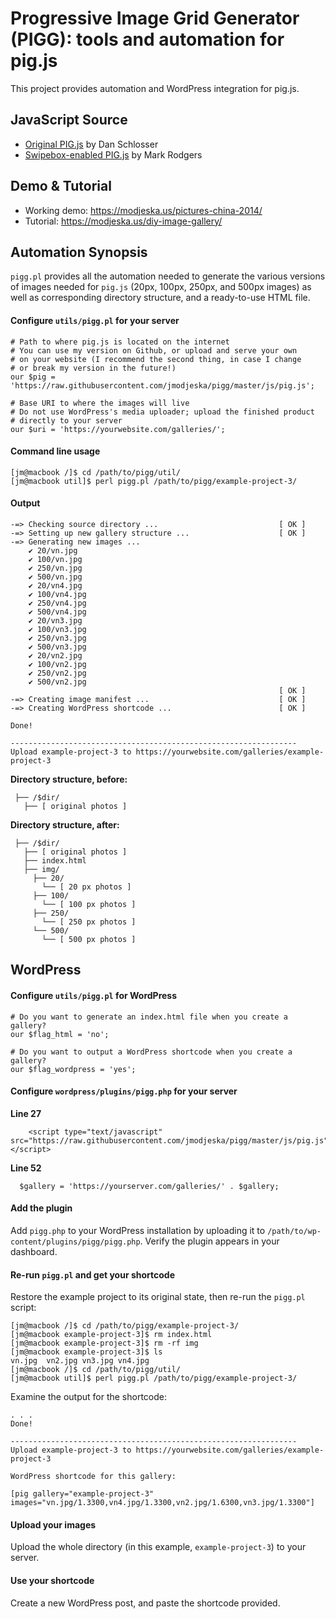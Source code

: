 # Progressive Image Grid Generator (PIGG): tools and automation for pig.js
This project provides automation and WordPress integration for pig.js.

## JavaScript Source
* [Original PIG.js](https://github.com/schlosser/pig.js) by Dan Schlosser
* [Swipebox-enabled PIG.js](https://github.com/mark-rodgers/pig.js) by Mark Rodgers

## Demo & Tutorial
* Working demo: https://modjeska.us/pictures-china-2014/
* Tutorial: https://modjeska.us/diy-image-gallery/

## Automation Synopsis
`pigg.pl` provides all the automation needed to generate the various versions of images needed for `pig.js` (20px, 100px, 250px, and 500px images) as well as corresponding directory structure, and a ready-to-use HTML file.

#### Configure `utils/pigg.pl` for your server

```
# Path to where pig.js is located on the internet
# You can use my version on Github, or upload and serve your own
# on your website (I recommend the second thing, in case I change
# or break my version in the future!)
our $pig = 'https://raw.githubusercontent.com/jmodjeska/pigg/master/js/pig.js';

# Base URI to where the images will live
# Do not use WordPress's media uploader; upload the finished product
# directly to your server
our $uri = 'https://yourwebsite.com/galleries/';
```

#### Command line usage

```
[jm@macbook /]$ cd /path/to/pigg/util/
[jm@macbook util]$ perl pigg.pl /path/to/pigg/example-project-3/
```

#### Output

```
-=> Checking source directory ...                           [ OK ]
-=> Setting up new gallery structure ...                    [ OK ]
-=> Generating new images ...                               
    ✔ 20/vn.jpg
    ✔ 100/vn.jpg
    ✔ 250/vn.jpg
    ✔ 500/vn.jpg
    ✔ 20/vn4.jpg
    ✔ 100/vn4.jpg
    ✔ 250/vn4.jpg
    ✔ 500/vn4.jpg
    ✔ 20/vn3.jpg
    ✔ 100/vn3.jpg
    ✔ 250/vn3.jpg
    ✔ 500/vn3.jpg
    ✔ 20/vn2.jpg
    ✔ 100/vn2.jpg
    ✔ 250/vn2.jpg
    ✔ 500/vn2.jpg
                                                            [ OK ]
-=> Creating image manifest ...                             [ OK ]
-=> Creating WordPress shortcode ...                        [ OK ]

Done!

----------------------------------------------------------------
Upload example-project-3 to https://yourwebsite.com/galleries/example-project-3
```

**Directory structure, before:**

```
 ├── /$dir/
   ├── [ original photos ]
```

**Directory structure, after:**

```
 ├── /$dir/
   ├── [ original photos ]
   ├── index.html
   ├── img/
     ├── 20/
       └── [ 20 px photos ]
     ├── 100/
       └── [ 100 px photos ]
     ├── 250/
       └── [ 250 px photos ]
     └── 500/
       └── [ 500 px photos ]
```

## WordPress

#### Configure `utils/pigg.pl` for WordPress


```
# Do you want to generate an index.html file when you create a gallery?
our $flag_html = 'no';

# Do you want to output a WordPress shortcode when you create a gallery?
our $flag_wordpress = 'yes';
```

#### Configure `wordpress/plugins/pigg.php` for your server

**Line 27**

```
    <script type="text/javascript" src="https://raw.githubusercontent.com/jmodjeska/pigg/master/js/pig.js"></script>
```

**Line 52**

```
  $gallery = 'https://yourserver.com/galleries/' . $gallery;
```

#### Add the plugin
Add `pigg.php` to your WordPress installation by uploading it to `/path/to/wp-content/plugins/pigg/pigg.php`. Verify the plugin appears in your dashboard.

#### Re-run `pigg.pl` and get your shortcode

Restore the example project to its original state, then re-run the `pigg.pl` script:

```
[jm@macbook /]$ cd /path/to/pigg/example-project-3/
[jm@macbook example-project-3]$ rm index.html
[jm@macbook example-project-3]$ rm -rf img
[jm@macbook example-project-3]$ ls
vn.jpg	vn2.jpg	vn3.jpg	vn4.jpg
[jm@macbook /]$ cd /path/to/pigg/util/
[jm@macbook util]$ perl pigg.pl /path/to/pigg/example-project-3/
```

Examine the output for the shortcode:

```
. . .
Done!

----------------------------------------------------------------
Upload example-project-3 to https://yourwebsite.com/galleries/example-project-3

WordPress shortcode for this gallery:

[pig gallery="example-project-3" images="vn.jpg/1.3300,vn4.jpg/1.3300,vn2.jpg/1.6300,vn3.jpg/1.3300"]
```

#### Upload your images
Upload the whole directory (in this example, `example-project-3`) to your server.

#### Use your shortcode
Create a new WordPress post, and paste the shortcode provided.
